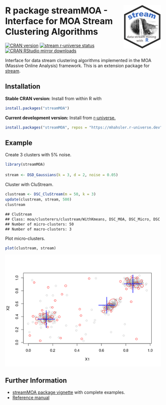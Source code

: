 
# <img src="man/figures/logo.svg" align="right" height="139" /> R package streamMOA - Interface for MOA Stream Clustering Algorithms

[![CRAN
version](http://www.r-pkg.org/badges/version/streamMOA)](https://CRAN.R-project.org/package=streamMOA)
[![stream r-universe
status](https://mhahsler.r-universe.dev/badges/streamMOA)](https://mhahsler.r-universe.dev/ui#package:streamMOA)
[![CRAN RStudio mirror
downloads](http://cranlogs.r-pkg.org/badges/streamMOA)](https://CRAN.R-project.org/package=streamMOA)

Interface for data stream clustering algorithms implemented in the MOA
(Massive Online Analysis) framework. This is an extension package for
[stream](https://github.com/mhahsler/stream).

## Installation

**Stable CRAN version:** Install from within R with

``` r
install.packages("streamMOA")
```

**Current development version:** Install from
[r-universe.](https://mhahsler.r-universe.dev/ui#package:streamMOA)

``` r
install.packages("streamMOA", repos = "https://mhahsler.r-universe.dev")
```

## Example

Create 3 clusters with 5% noise.

``` r
library(streamMOA)

stream <- DSD_Gaussians(k = 3, d = 2, noise = 0.05)
```

Cluster with CluStream.

``` r
clustream <- DSC_CluStream(m = 50, k = 3)
update(clustream, stream, 500)
clustream
```

    ## CluStream 
    ## Class: moa/clusterers/clustream/WithKmeans, DSC_MOA, DSC_Micro, DSC 
    ## Number of micro-clusters: 50 
    ## Number of macro-clusters: 3

Plot micro-clusters.

``` r
plot(clustream, stream)
```

![](inst/README_files/plot-1.png)<!-- -->

## Further Information

-   [streamMOA package
    vignette](https://CRAN.R-project.org/package=streamMOA/vignettes/streamMOA.pdf)
    with complete examples.
-   [Reference
    manual](https://CRAN.R-project.org/package=streamMOA/streamMOA.pdf)
